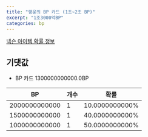 ```yaml
---
title: "행운의 BP 카드 (1조~2조 BP)"
excerpt: "1조3000억BP"
categories: bp
---
```

[넥슨 아이템 확률 정보](http://iteminfo.nexon.com/probability/fo4?sn=7388)

## 기댓값
  - BP 카드 1300000000000.0BP

|BP|개수|확률|
|---|---|---|
|2000000000000|1|10.0000000000%|
|1500000000000|1|40.0000000000%|
|1000000000000|1|50.0000000000%|
